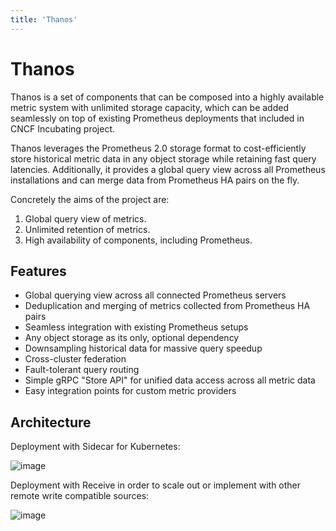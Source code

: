 ```yaml
---
title: 'Thanos'
---
```

# Thanos

Thanos is a set of components that can be composed into a highly available metric system with unlimited storage capacity, which can be added seamlessly on top of existing Prometheus deployments that included in CNCF Incubating project.

Thanos leverages the Prometheus 2.0 storage format to cost-efficiently store historical metric data in any object storage while retaining fast query latencies. Additionally, it provides a global query view across all Prometheus installations and can merge data from Prometheus HA pairs on the fly.

Concretely the aims of the project are:

1. Global query view of metrics.
2. Unlimited retention of metrics.
3. High availability of components, including Prometheus.

## Features

- Global querying view across all connected Prometheus servers
- Deduplication and merging of metrics collected from Prometheus HA pairs
- Seamless integration with existing Prometheus setups
- Any object storage as its only, optional dependency
- Downsampling historical data for massive query speedup
- Cross-cluster federation
- Fault-tolerant query routing
- Simple gRPC "Store API" for unified data access across all metric data
- Easy integration points for custom metric providers

## Architecture

Deployment with Sidecar for Kubernetes:

![image](https://github.com/rlaisqls/TIL/assets/81006587/cad6a570-e180-40cd-b161-11af7b0e6543)

Deployment with Receive in order to scale out or implement with other remote write compatible sources:

![image](https://github.com/rlaisqls/TIL/assets/81006587/aef440a3-a1e7-43f3-9faa-1acf22603a41)


